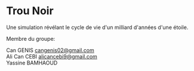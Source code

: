 # Trou Noir

Une simulation révélant le cycle de vie d'un milliard d'années d'une étoile.






Membre du groupe:

Can GENIS cangenis02@gmail.com                       
Ali Can CEBI alicancebi9@gmail.com                     
Yassine BAMHAOUD 


